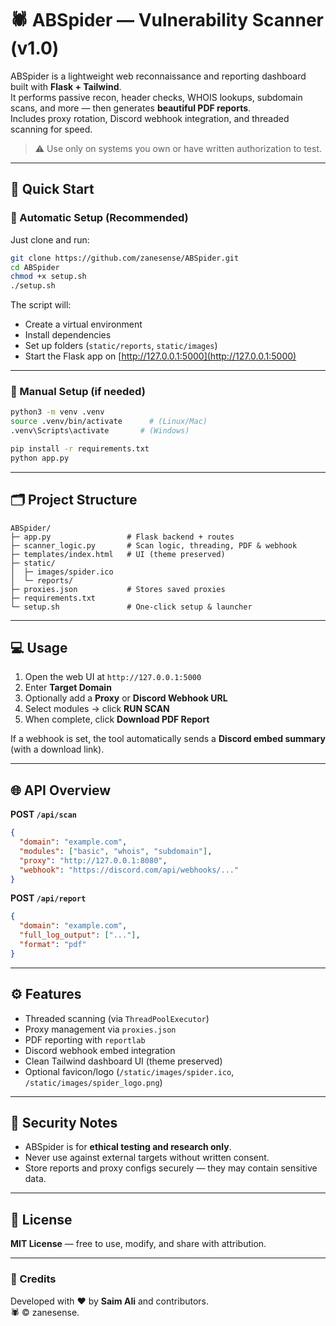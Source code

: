 # 🕷️ ABSpider — Vulnerability Scanner (v1.0)

ABSpider is a lightweight web reconnaissance and reporting dashboard built with **Flask + Tailwind**.  
It performs passive recon, header checks, WHOIS lookups, subdomain scans, and more — then generates **beautiful PDF reports**.  
Includes proxy rotation, Discord webhook integration, and threaded scanning for speed.

> ⚠️ Use only on systems you own or have written authorization to test.

---

## 🚀 Quick Start

### 🧰 Automatic Setup (Recommended)
Just clone and run:
```bash
git clone https://github.com/zanesense/ABSpider.git
cd ABSpider
chmod +x setup.sh
./setup.sh
```
The script will:
- Create a virtual environment  
- Install dependencies  
- Set up folders (`static/reports`, `static/images`)  
- Start the Flask app on [http://127.0.0.1:5000](http://127.0.0.1:5000)

---

### 🧩 Manual Setup (if needed)
```bash
python3 -m venv .venv
source .venv/bin/activate      # (Linux/Mac)
.venv\Scripts\activate       # (Windows)

pip install -r requirements.txt
python app.py
```

---

## 🗂️ Project Structure
```
ABSpider/
├─ app.py                 # Flask backend + routes
├─ scanner_logic.py       # Scan logic, threading, PDF & webhook
├─ templates/index.html   # UI (theme preserved)
├─ static/
│  ├─ images/spider.ico
│  └─ reports/
├─ proxies.json           # Stores saved proxies
├─ requirements.txt
└─ setup.sh               # One-click setup & launcher
```

---

## 💻 Usage
1. Open the web UI at `http://127.0.0.1:5000`
2. Enter **Target Domain**
3. Optionally add a **Proxy** or **Discord Webhook URL**
4. Select modules → click **RUN SCAN**
5. When complete, click **Download PDF Report**

If a webhook is set, the tool automatically sends a **Discord embed summary** (with a download link).

---

## 🌐 API Overview
**POST `/api/scan`**
```json
{
  "domain": "example.com",
  "modules": ["basic", "whois", "subdomain"],
  "proxy": "http://127.0.0.1:8080",
  "webhook": "https://discord.com/api/webhooks/..."
}
```

**POST `/api/report`**
```json
{
  "domain": "example.com",
  "full_log_output": ["..."],
  "format": "pdf"
}
```

---

## ⚙️ Features
- Threaded scanning (via `ThreadPoolExecutor`)
- Proxy management via `proxies.json`
- PDF reporting with `reportlab`
- Discord webhook embed integration
- Clean Tailwind dashboard UI (theme preserved)
- Optional favicon/logo (`/static/images/spider.ico`, `/static/images/spider_logo.png`)

---

## 🔐 Security Notes
- ABSpider is for **ethical testing and research only**.
- Never use against external targets without written consent.
- Store reports and proxy configs securely — they may contain sensitive data.

---

## 🧩 License
**MIT License** — free to use, modify, and share with attribution.

---

### 🧠 Credits
Developed with ❤️ by **Saim Ali** and contributors.  
🕷️ © zanesense.
